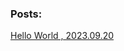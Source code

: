 ### Posts:

[Hello World
, 2023.09.20](https://bendominguez0111.github.io/blog/2023/09/20/new-post.html)

